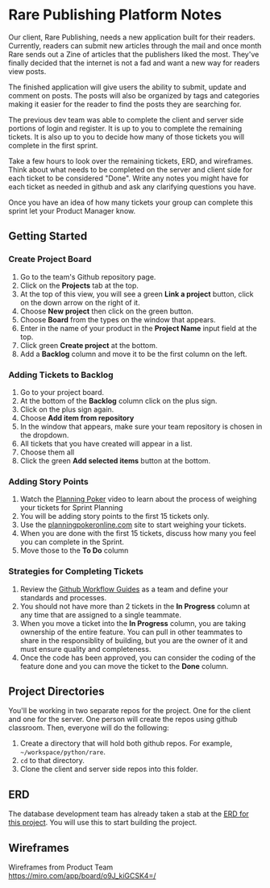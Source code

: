 # Rare Publishing Platform Notes

Our client, Rare Publishing, needs a new application built for their readers. Currently, readers can submit new articles through the mail and once month Rare sends out a Zine of articles that the publishers liked the most. They've finally decided that the internet is not a fad and want a new way for readers view posts.

The finished application will give users the ability to submit, update and comment on posts. The posts will also be organized by tags and categories making it easier for the reader to find the posts they are searching for.

The previous dev team was able to complete the client and server side portions of login and register. It is up to you to complete the remaining tickets. It is also up to you to decide how many of those tickets you will complete in the first sprint.

Take a few hours to look over the remaining tickets, ERD, and wireframes. Think about what needs to be completed on the server and client side for each ticket to be considered "Done". Write any notes you might have for each ticket as needed in github and ask any clarifying questions you have.

Once you have an idea of how many tickets your group can complete this sprint let your Product Manager know.

## Getting Started

### Create Project Board

1. Go to the team's Github repository page.
2. Click on the **Projects** tab at the top.
3. At the top of this view, you will see a green **Link a project** button, click on the down arrow on the right of it.
4. Choose **New project** then click on the green button.
5. Choose **Board** from the types on the window that appears.
6. Enter in the name of your product in the **Project Name** input field at the top.
7. Click green **Create project** at the bottom.
8. Add a **Backlog** column and move it to be the first column on the left.

### Adding Tickets to Backlog

1. Go to your project board.
2. At the bottom of the **Backlog** column click on the plus sign.
3. Click on the plus sign again.
4. Choose **Add item from repository**
5. In the window that appears, make sure your team repository is chosen in the dropdown.
6. All tickets that you have created will appear in a list.
7. Choose them all
8. Click the green **Add selected items** button at the bottom.

### Adding Story Points

1. Watch the [Planning Poker](https://www.youtube.com/watch?v=TxSzo3lwwWQ) video to learn about the process of weighing your tickets for Sprint Planning
2. You will be adding story points to the first 15 tickets only.
3. Use the [planningpokeronline.com](http://planningpokeronline.com/) site to start weighing your tickets.
4. When you are done with the first 15 tickets, discuss how many you feel you can complete in the Sprint.
5. Move those to the **To Do** column

### Strategies for Completing Tickets

1. Review the [Github Workflow Guides](https://nashville-software-school.github.io/github-workflow/) as a team and define your standards and processes.
1. You should not have more than 2 tickets in the **In Progress** column at any time that are assigned to a single teammate.
2. When you move a ticket into the **In Progress** column, you are taking ownership of the entire feature. You can pull in other teammates to share in the responsiblity of building, but you are the owner of it and must ensure quality and completeness.
3. Once the code has been approved, you can consider the coding of the feature done and you can move the ticket to the **Done** column.

## Project Directories

You'll be working in two separate repos for the project. One for the client and one for the server. One person will create the repos using github classroom. Then, everyone will do the following:

1. Create a directory that will hold both github repos. For example, `~/workspace/python/rare`.
2. `cd` to that directory.
3. Clone the client and server side repos into this folder.

## ERD

The database development team has already taken a stab at the [ERD for this project](https://drawsql.app/nss-2/diagrams/rare-v1). You will use this to start building the project.


## Wireframes

Wireframes from Product Team
https://miro.com/app/board/o9J_kiGCSK4=/

